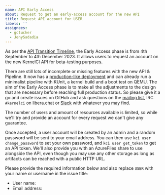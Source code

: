 ```yaml
---
name: API Early Access
about: Request to get an early-access account for the new API
title: Request API account for USER
labels: ''
assignees:
  - gctucker
  - JenySadadia
---
```


As per the [API Transition Timeline](https://kernelci.org/blog/posts/2023/api-timeline/), the Early Access phase is from 4th September to 4th December 2023.  It allows users to request an account on the new KernelCI API for beta-testing purposes.

There are still lots of incomplete or missing features with the new API & Pipeline.  It now has a [production-like deployment](https://github.com/kernelci/kernelci-api/tree/main/kube/aks) and can already run a minimalist pipeline with KUnit, a kernel build and a boot test on QEMU.  The aim of the Early Access phase is to make all the adjustments to the design that are necessary before reaching full production status.  So please give it a go and create issues on GitHub and ask questions on the [mailing list](mailto:kernelci@lists.linux.dev), IRC `#kernelci` on libera.chat or [Slack](https://kernelci.slack.com) with whatever you may find.

The number of users and amount of resources available is limited, so while we'll try and provide an account for every request we can't give any guarantee.

Once accepted, a user account will be created by an admin and a random password will be sent to your email address.  You can then use `kci user change_password` to set your own password, and `kci user get_token` to get an API token.  We'll also provide you with an AzureFiles share to use alongside the API, even though you may use any other storage as long as artifacts can be reached with a public HTTP URL.

Please provide the required information below and also replace `USER` with your name or username in the issue title:

* User name:
* Email address:
